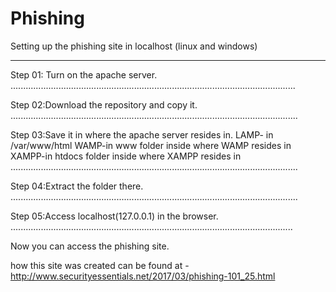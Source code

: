 # Phishing

Setting up the phishing site in localhost  (linux and windows)
_______________________________________________________________________

Step 01: Turn on the apache server.
.................................................................................................................

Step 02:Download the repository and copy it.
..................................................................................................................

Step 03:Save it in where the apache server resides in.
	LAMP- in /var/www/html
	WAMP-in www folder inside where WAMP resides in
	XAMPP-in htdocs folder inside where XAMPP resides in
..................................................................................................................

Step 04:Extract the folder there.
..................................................................................................................

Step 05:Access localhost(127.0.0.1) in the browser.
................................................................................................................

Now you can access the phishing site.

how this site was created can be found at - http://www.securityessentials.net/2017/03/phishing-101_25.html

